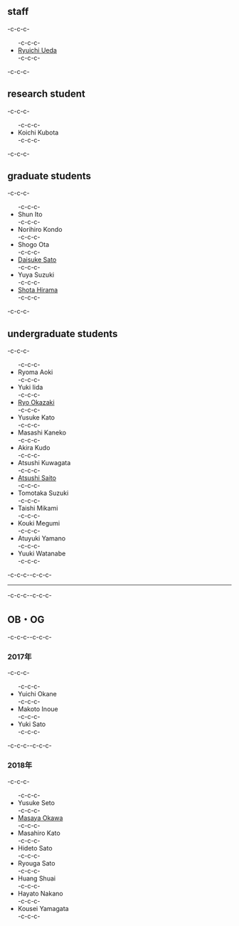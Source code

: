 <h2>staff</h2>-c-c-c-<ul>-c-c-c- 	<li id="ryuichiueda"><a href="http://lab.ueda.asia/?page_id=42">Ryuichi Ueda</a></li>-c-c-c-</ul>-c-c-c-<h2>research student</h2>-c-c-c-<ul>-c-c-c- 	<li>Koichi Kubota</li>-c-c-c-</ul>-c-c-c-<h2>graduate students</h2>-c-c-c-<ul>-c-c-c- 	<li>Shun Ito</li>-c-c-c- 	<li>Norihiro Kondo</li>-c-c-c- 	<li>Shogo Ota</li>-c-c-c- 	<li><a href="https://tiryoh.com/" target="_blank" rel="noopener noreferrer">Daisuke Sato</a></li>-c-c-c- 	<li>Yuya Suzuki</li>-c-c-c- 	<li><a href="http://habatafuture.hatenablog.jp/" target="_blank" rel="noopener noreferrer">Shota Hirama</a></li>-c-c-c-</ul>-c-c-c-<h2>undergraduate students</h2>-c-c-c-<ul>-c-c-c- 	<li>Ryoma Aoki</li>-c-c-c- 	<li>Yuki Iida</li>-c-c-c- 	<li><a href="https://zaki0929.github.io/mypages/index.html">Ryo Okazaki</a></li>-c-c-c- 	<li>Yusuke Kato</li>-c-c-c- 	<li>Masashi Kaneko</li>-c-c-c- 	<li>Akira Kudo</li>-c-c-c- 	<li>Atsushi Kuwagata</li>-c-c-c- 	<li><a href="http://asrobot.me/">Atsushi Saito</a></li>-c-c-c- 	<li>Tomotaka Suzuki</li>-c-c-c- 	<li>Taishi Mikami</li>-c-c-c- 	<li>Kouki Megumi</li>-c-c-c- 	<li>Atuyuki Yamano</li>-c-c-c- 	<li>Yuuki Watanabe</li>-c-c-c-</ul>-c-c-c--c-c-c-<hr />-c-c-c--c-c-c-<h2>OB・OG</h2>-c-c-c--c-c-c-<h3>2017年</h3>-c-c-c-<ul>-c-c-c- 	<li>Yuichi Okane</li>-c-c-c- 	<li>Makoto Inoue</li>-c-c-c- 	<li>Yuki Sato</li>-c-c-c-</ul>-c-c-c--c-c-c-<h3>2018年</h3>-c-c-c-<ul>-c-c-c- 	<li>Yusuke Seto</li>-c-c-c- 	<li><a href="http://routecompass.net/member/okawa/" target="_blank" rel="noopener noreferrer">Masaya Okawa</a></li>-c-c-c- 	<li>Masahiro Kato</li>-c-c-c- 	<li>Hideto Sato</li>-c-c-c- 	<li>Ryouga Sato</li>-c-c-c- 	<li>Huang Shuai</li>-c-c-c- 	<li>Hayato Nakano</li>-c-c-c- 	<li>Kousei Yamagata</li>-c-c-c-</ul>
